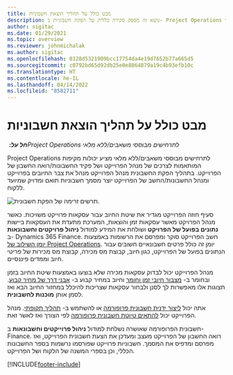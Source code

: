 ```yaml
---
title: מבט כולל על תהליך הוצאת חשבוניות
description: נושא זה מספק סקירה כללית על הפקת חשבוניות ב- Project Operations עבור תרחישים מבוססי משאבים/ללא מלאי.
author: sigitac
ms.date: 01/29/2021
ms.topic: overview
ms.reviewer: johnmichalak
ms.author: sigitac
ms.openlocfilehash: 0328d5321909bcc17754da4e19d7652b77a665d5
ms.sourcegitcommit: c0792bd65d92db25e0e8864879a19c4b93efb10c
ms.translationtype: HT
ms.contentlocale: he-IL
ms.lasthandoff: 04/14/2022
ms.locfileid: "8582711"
---
```

# <a name="invoicing-process-overview"></a>מבט כולל על תהליך הוצאת חשבוניות

_**חל על:** ‏Project Operations לתרחישים מבוססי משאבים/ללא מלאי_

Project Operations לתרחישים מבוססי משאבים/ללא מלאי מציע יכולות מקיפות המותאמות לצרכים של מנהל הפרוייקט ושל פקיד החשבונות/רואה החשבון של הפרוייקט. בתהליך הפקת החשבונית מנהל הפרוייקט מנהל את צבר החיובים בפרוייקט ומנהל החשבונות/החשב של הפרוייקט יוצר מסמך חשבוניות תואם ומדויק שמיועד ללקוח.

![תרשים זרימה של הפקת חשבונית.](./media/invoicing-flow.png)

סעיף חוזה הפרוייקט מגדיר את שיטת החיוב עבור עסקאות פרוייקט משויכות. כאשר מנהל הפרויקט מאשר עסקאות זמן והוצאות, המערכת מתעדת את העסקאות ביישות **נתונים בפועל של הפרויקט** ושולחת את המידע למודול **ניהול פרויקטים וחשבונאות** ב- Dynamics 365 Finance. חשב הפרוייקט סוקר ומפרסם את הרשומות באמצעות [יומן השילוב של Project Operations](../project-accounting/project-operations-integration-journal.md). יומן זה כולל פרטים חשבונאיים חשובים עבור הנתונים בפועל של הפרוייקט, כגון חיוב, קבוצת מס מכירה, קבוצת מס מכירות של פריטי חיוב וממדים פיננסיים.

מנהל הפרוייקט יכול לבדוק עסקאות מכירה שלא בוצעו באמצעות שיטת החיוב בזמן ובחומר ב- [מצבור חיובי זמן וחומר](../proforma-invoicing/manage-billing-backlog.md#time-and-material-billing-backlog) וחיוב במחיר קבוע ב- [אבני דרך של מחיר קבוע](../proforma-invoicing/manage-billing-backlog.md#fixed-price-milestones). תצוגות אלו מאפשרות לך לסנן ולבחור עסקאות שצריכות להיכלל במחזור החיוב הבא ואז לסמן אותן **מוכנות לחשבונית**.

אתה יכול [ליצור ידנית חשבונית פרופורמה](../proforma-invoicing/create-manual-proforma-invoice.md) או להשתמש ב- [תהליך תקופתי](../proforma-invoicing/configure-automated-invoice-creation.md). מנהל הפרוייקט יכול [להתאים טיוטת חשבונית פרופורמה](../proforma-invoicing/manage-proforma-invoice.md) לפי הצורך ואז לאשר זאת.

חשבונית הפרופורמה שאושרה נשלחת למודול **ניהול פרוייקטים וחשבונאות** ב- Finance. רואה החשבון של הפרוייקט מעצב ומעדכן את הצעת חשבונית הפרוייקט, ואז מפרסם ומדפיס את המסמך. חשבוניות פרוייקט שפורסמו נרשמות בספר החשבונות הכללי, וכן בספרי המשנה של הלקוח ושל הפרוייקט.


[!INCLUDE[footer-include](../includes/footer-banner.md)]